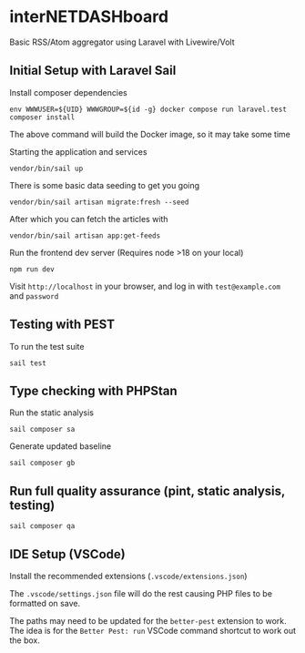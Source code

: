 # interNETDASHboard
Basic RSS/Atom aggregator using Laravel with Livewire/Volt

## Initial Setup with Laravel Sail
Install composer dependencies
```
env WWWUSER=${UID} WWWGROUP=${id -g} docker compose run laravel.test composer install
```
The above command will build the Docker image, so it may take some time

Starting the application and services
```
vendor/bin/sail up
```

There is some basic data seeding to get you going
```
vendor/bin/sail artisan migrate:fresh --seed
```

After which you can fetch the articles with
```
vendor/bin/sail artisan app:get-feeds
```

Run the frontend dev server (Requires node >18 on your local)
```
npm run dev
```

Visit `http://localhost` in your browser, and log in with `test@example.com` and `password`

## Testing with PEST
To run the test suite
```
sail test
```

## Type checking with PHPStan
Run the static analysis
```
sail composer sa
```

Generate updated baseline
```
sail composer gb
```

## Run full quality assurance (pint, static analysis, testing)
```
sail composer qa
```

## IDE Setup (VSCode)
Install the recommended extensions (`.vscode/extensions.json`)

The `.vscode/settings.json` file will do the rest causing PHP files to be formatted on save.

The paths may need to be updated for the `better-pest` extension to work. The idea is for the `Better Pest: run` VSCode command shortcut to work out the box.
